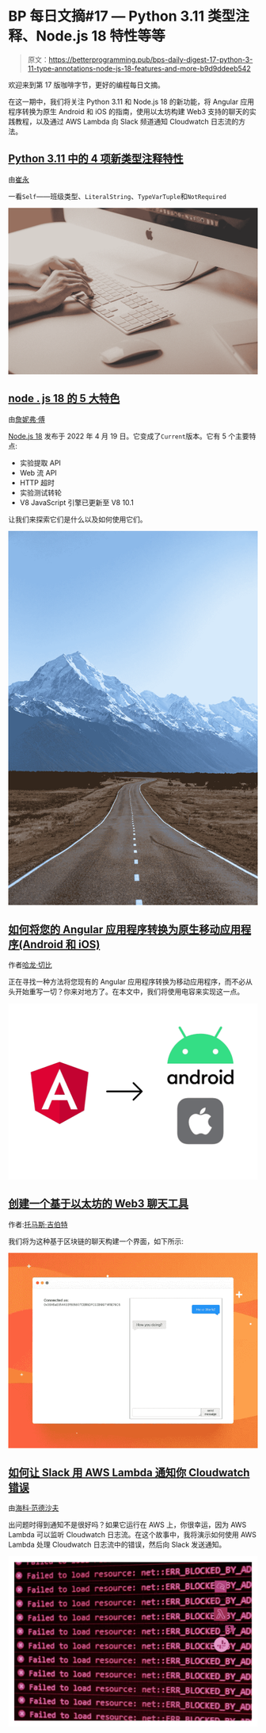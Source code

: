 # BP 每日文摘#17 — Python 3.11 类型注释、Node.js 18 特性等等

> 原文：<https://betterprogramming.pub/bps-daily-digest-17-python-3-11-type-annotations-node-js-18-features-and-more-b9d9ddeeb542>

欢迎来到第 17 版咖啡字节，更好的编程每日文摘。

在这一期中，我们将关注 Python 3.11 和 Node.js 18 的新功能，将 Angular 应用程序转换为原生 Android 和 iOS 的指南，使用以太坊构建 Web3 支持的聊天的实践教程，以及通过 AWS Lambda 向 Slack 频道通知 Cloudwatch 日志流的方法。

## [Python 3.11 中的 4 项新类型注释特性](/4-new-type-annotation-features-in-python-3-11-84e7ec277c29)

由[崔永](https://medium.com/u/88ff1e2545d0?source=post_page-----b9d9ddeeb542--------------------------------)

一看`Self`——班级类型、`LiteralString`、`TypeVarTuple`和`NotRequired`

[![](img/b987c051201303cde23c0a5b5841f803.png)](https://betterprogramming.pub/4-new-type-annotation-features-in-python-3-11-84e7ec277c29)

## [node . js 18 的 5 大特色](/5-major-features-of-node-js-18-5f4a164cc9fc)

由[詹妮弗·傅](https://medium.com/u/faf2e58f3d28?source=post_page-----b9d9ddeeb542--------------------------------)

[Node.js 18](https://nodejs.org/en/blog/release/v18.0.0/) 发布于 2022 年 4 月 19 日。它变成了`Current`版本。它有 5 个主要特点:

*   实验提取 API
*   Web 流 API
*   HTTP 超时
*   实验测试转轮
*   V8 JavaScript 引擎已更新至 V8 10.1

让我们来探索它们是什么以及如何使用它们。

[![](img/ea2535b919c1d8c2c01238198e29bce1.png)](https://betterprogramming.pub/5-major-features-of-node-js-18-5f4a164cc9fc)

## [如何将您的 Angular 应用程序转换为原生移动应用程序(Android 和 iOS)](/how-to-convert-your-angular-application-to-a-native-mobile-app-android-and-ios-c212b38976df)

作者[哈龙·切比](https://medium.com/u/901d3068860d?source=post_page-----b9d9ddeeb542--------------------------------)

正在寻找一种方法将您现有的 Angular 应用程序转换为移动应用程序，而不必从头开始重写一切？你来对地方了。在本文中，我们将使用电容来实现这一点。

[![](img/e657a19fd374c4df2a1fd2ee4a981985.png)](https://betterprogramming.pub/how-to-convert-your-angular-application-to-a-native-mobile-app-android-and-ios-c212b38976df)

## [创建一个基于以太坊的 Web3 聊天工具](/create-a-web3-chat-powered-by-ethereum-6886824fad7a)

作者:[托马斯·吉伯特](https://medium.com/u/7ef2130c129e?source=post_page-----b9d9ddeeb542--------------------------------)

我们将为这种基于区块链的聊天构建一个界面，如下所示:

[![](img/eede34db911141e3785c856c674c3b9e.png)](https://betterprogramming.pub/create-a-web3-chat-powered-by-ethereum-6886824fad7a)

## [如何让 Slack 用 AWS Lambda 通知你 Cloudwatch 错误](/how-to-let-slack-notify-you-on-cloudwatch-errors-with-aws-lambda-c98f1193ce59)

由[海科·范德沙夫](https://medium.com/u/a9f2f75ff5f6?source=post_page-----b9d9ddeeb542--------------------------------)

出问题时得到通知不是很好吗？如果它运行在 AWS 上，你很幸运，因为 AWS Lambda 可以监听 Cloudwatch 日志流。在这个故事中，我将演示如何使用 AWS Lambda 处理 Cloudwatch 日志流中的错误，然后向 Slack 发送通知。

[![](img/108ea8cf0119811ca69797be4b4925ba.png)](https://betterprogramming.pub/how-to-let-slack-notify-you-on-cloudwatch-errors-with-aws-lambda-c98f1193ce59)